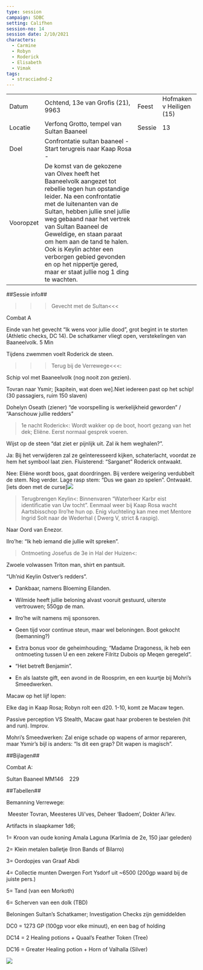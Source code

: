 ```yaml
---
type: session
campaign: SDBC
setting: Califhen
session-no: 14
session date: 2/10/2021
characters:
  - Carmine
  - Robyn
  - Roderick
  - Elisabeth
  - Vimak
tags:
  - stracciadnd-2
---
```

|           |                                                                                                                                                                                                                                                                                                                                                                                                                                  |        |                          |
| --------- | -------------------------------------------------------------------------------------------------------------------------------------------------------------------------------------------------------------------------------------------------------------------------------------------------------------------------------------------------------------------------------------------------------------------------------- | ------ | ------------------------ |
| Datum     | Ochtend, 13e van Grofis (21), 9963                                                                                                                                                                                                                                                                                                                                                                                               | Feest  | Hofmaken v Heiligen (15) |
| Locatie   | Verfonq Grotto, tempel van Sultan Baaneel                                                                                                                                                                                                                                                                                                                                                                                        | Sessie | 13                       |
| Doel      | Confrontatie sultan baaneel - Start terugreis naar Kaap Rosa -                                                                                                                                                                                                                                                                                                                                                                   |        |                          |
| Vooropzet | De komst van de gekozene van Olvex heeft het Baaneelvolk aangezet tot rebellie tegen hun opstandige leider. Na een confrontatie met de luitenanten van de Sultan, hebben jullie snel jullie weg gebaand naar het vertrek van Sultan Baaneel de Geweldige, en staan paraat om hem aan de tand te halen. Ook is Keylin achter een verborgen gebied gevonden en op het nippertje gered, maar er staat jullie nog 1 ding te wachten. |        |                          |

  
  
  

##Sessie info##

>>>Gevecht met de Sultan<<<

Combat A

Einde van het gevecht “Ik wens voor jullie dood”, grot begint in te storten (Athletic checks, DC 14). De schatkamer vliegt open, verstekelingen van Baaneelvolk. 5 Min

Tijdens zwemmen voelt Roderick de steen.

  

>>>Terug bij de Verrewege<<<:

Schip vol met Baaneelvolk (nog nooit zon gezien).

Tovran naar Ysmir; [kapitein, wat doen we].Niet iedereen past op het schip! (30 passagiers, ruim 150 slaven)

Dohelyn Oseath (ziener) “de voorspelling is werkelijkheid geworden” / “Aanschouw jullie redders”

  

>1e nacht Roderick<: Wordt wakker op de boot, hoort gezang van het dek; Eliëne. Eerst normaal gesprek voeren.

Wijst op de steen “dat ziet er pijnlijk uit. Zal ik hem weghalen?”.

Ja: Bij het verwijderen zal ze geïnteresseerd kijken, schaterlacht, voordat ze hem het symbool laat zien. Fluisterend: “Sarganet” Roderick ontwaakt.

Nee: Eliëne wordt boos, gaat doordringen. Bij verdere weigering verdubbelt de stem. Nog verder. Lage rasp stem: “Dus we gaan zo spelen”. Ontwaakt. [iets doen met de curse]![](https://lh6.googleusercontent.com/yhu9IKixlVKRJRzL9fo4U16zNLo_dXFdsuRxBwvGGYkcuo9zgX0QDDAsT6ZNAgMKsKQy8vB_PK3m0F-PvRNvvqz9f91Wievoaaelo5IqgqX0-0ysEGWK_okA_pi3URP61rJUR-6tJh8BBJEJ9GdJ)

  

>Terugbrengen Keylin<: Binnenvaren “Waterheer Karbr eist identificatie van Uw tocht”. Eenmaal weer bij Kaap Rosa wacht Aartsbisschop Ilro’he hun op. Enig vluchteling kan mee met Mentore Ingrid Solt naar de Wederhal ( Dwerg V, strict & raspig).

Naar Oord van Enezor.

Ilro’he: “Ik heb iemand die jullie wilt spreken”. 

  

>Ontmoeting Josefus de 3e in Hal der Huizen<: 

Zwoele volwassen Triton man, shirt en pantsuit.

“Uh’nid Keylin Ostver’s redders”.

- Dankbaar, namens Bloeming Eilanden.
    
- Wilmide heeft jullie beloning alvast vooruit gestuurd, uiterste vertrouwen; 550gp de man.
    
- Ilro’he wilt namens mij sponsoren.
    
- Geen tijd voor continue steun, maar wel beloningen. Boot gekocht (bemanning?)
    
- Extra bonus voor de geheimhouding; “Madame Dragoness, ik heb een ontmoeting tussen U en een zekere Filritz Dubois op Meqen geregeld”.
    
- “Het betreft Benjamin”.
    
- En als laatste gift, een avond in de Roosprim, en een kuurtje bij Mohri’s Smeedwerken. 
    

  

Macaw op het lijf lopen:

Elke dag in Kaap Rosa; Robyn rolt een d20. 1-10, komt ze Macaw tegen.

Passive perception VS Stealth, Macaw gaat haar proberen te bestelen (hit and run). Improv.

  

Mohri’s Smeedwerken: Zal enige schade op wapens of armor repareren, maar Ysmir’s bijl is anders: “Is dit een grap? Dit wapen is magisch”.

  

##Bijlagen##

Combat A:

Sultan Baaneel MM146    229

  

##Tabellen##

Bemanning Verrewege:

 Meester Tovran, Meesteres Uli’ves, Deheer ‘Badoem’, Dokter Ai’lev.

  
  
  

Artifacts in slaapkamer 1d6;

1= Kroon van oude koning Amala Laguna (Karlmia de 2e, 150 jaar geleden)

2= Klein metalen balletje (Iron Bands of Bilarro)

3= Oordopjes van Graaf Abdi

4= Collectie munten Dwergen Fort Ysdorf uit ~6500 (200gp waard bij de juiste pers.)

5= Tand (van een Morkoth)

6= Scherven van een dolk (TBD)

  

Beloningen Sultan’s Schatkamer; Investigation Checks zijn gemiddelden

DC0 = 1273 GP (100gp voor elke minuut), en een bag of holding

DC14 = 2 Healing potions + Quaal’s Feather Token (Tree)

DC16 = Greater Healing potion + Horn of Valhalla (Silver)

  

![](https://lh6.googleusercontent.com/_Ck2aZNKJbkKk8922GDSutioPwsUYhWCCSeMhZ6cktC-zZUNt5VZo1R8acvMJ4vQgW1__2eD5_80ggppPopciuZ6cYWvdojCTeRpWHYk9P7OpvYVzhW4viZQbXQihKWJVVCivE3kYRhJVQXc98kO)